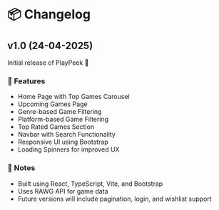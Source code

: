 # 📦 Changelog

## v1.0 (24-04-2025)

Initial release of PlayPeek 🎉

### 🚀 Features

- Home Page with Top Games Carousel
- Upcoming Games Page
- Genre-based Game Filtering
- Platform-based Game Filtering
- Top Rated Games Section
- Navbar with Search Functionality
- Responsive UI using Bootstrap
- Loading Spinners for improved UX

### 📌 Notes

- Built using React, TypeScript, Vite, and Bootstrap
- Uses RAWG API for game data
- Future versions will include pagination, login, and wishlist support

